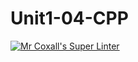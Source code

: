 # Unit1-04-CPP
[![Mr Coxall's Super Linter](https://github.com/ICS3U-C-Programming-YomaO/Unit1-04-CPP/workflows/Mr%20Coxall's%20Super%20Linter/badge.svg)](https://github.com/ICS3U-C-Programming-YomaO/Unit1-04-CPP/actions/)
